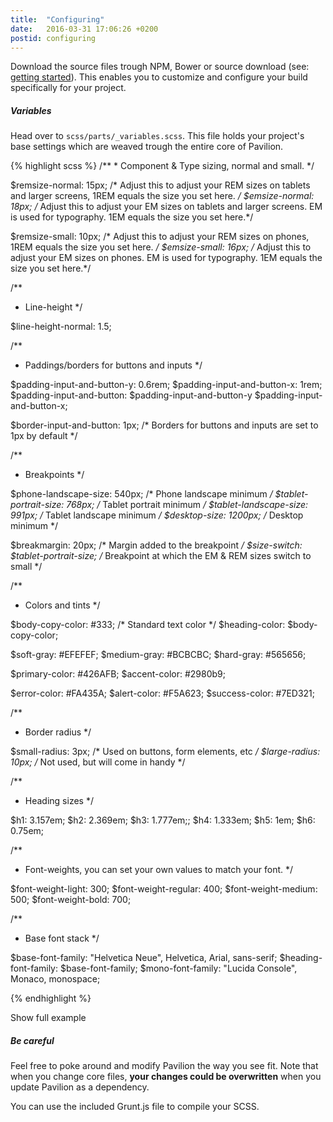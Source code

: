 ```yaml
---
title:  "Configuring"
date:   2016-03-31 17:06:26 +0200
postid: configuring
---
```


Download the source files trough NPM, Bower or source download (see: <a href="#gettingstarted" data-scroll>getting started</a>).
This enables you to customize and configure your build specifically for your project.

##### Variables
Head over to `scss/parts/_variables.scss`. This file holds your project's base settings which are weaved trough the entire core
of Pavilion. 

<div class="collapsor">
{% highlight scss %}
/**
  * Component & Type sizing, normal and small.
  */

$remsize-normal: 15px; /* Adjust this to adjust your REM sizes on tablets and larger screens, 1REM equals the size you set here. */
$emsize-normal: 18px;  /* Adjust this to adjust your EM sizes on tablets and larger screens. EM is used for typography. 1EM equals the size you set here.*/

$remsize-small: 10px; /* Adjust this to adjust your REM sizes on phones, 1REM equals the size you set here. */
$emsize-small: 16px;  /* Adjust this to adjust your EM sizes on phones. EM is used for typography. 1EM equals the size you set here.*/

/**
  * Line-height 
  */

$line-height-normal: 1.5; 

/**
  * Paddings/borders for buttons and inputs
  */
  
$padding-input-and-button-y: 0.6rem;
$padding-input-and-button-x: 1rem;
$padding-input-and-button: $padding-input-and-button-y $padding-input-and-button-x;

$border-input-and-button: 1px; /* Borders for buttons and inputs are set to 1px by default */

/**
  * Breakpoints
  */

$phone-landscape-size: 540px;    /* Phone landscape minimum */
$tablet-portrait-size: 768px;    /* Tablet portrait minimum */
$tablet-landscape-size: 991px;   /* Tablet landscape minimum */
$desktop-size: 1200px;           /* Desktop minimum */

$breakmargin: 20px;              /* Margin added to the breakpoint */
$size-switch: $tablet-portrait-size; /* Breakpoint at which the EM & REM sizes switch to small */

/**
  * Colors and tints
  */

$body-copy-color: #333; /* Standard text color */
$heading-color: $body-copy-color;

$soft-gray: #EFEFEF;
$medium-gray: #BCBCBC;
$hard-gray: #565656;

$primary-color: #426AFB;
$accent-color: #2980b9;

$error-color: #FA435A;
$alert-color: #F5A623;
$success-color: #7ED321;

/**
  * Border radius
  */

$small-radius: 3px; /* Used on buttons, form elements, etc */
$large-radius: 10px; /* Not used, but will come in handy */

/**
  * Heading sizes
  */

$h1: 3.157em;
$h2: 2.369em;
$h3: 1.777em;;
$h4: 1.333em;
$h5: 1em;
$h6: 0.75em;

/**
  * Font-weights, you can set your own values to match your font.
  */

$font-weight-light: 300;
$font-weight-regular: 400;
$font-weight-medium: 500;
$font-weight-bold: 700;

/**
  * Base font stack
  */

$base-font-family: "Helvetica Neue", Helvetica, Arial, sans-serif;
$heading-font-family: $base-font-family;
$mono-font-family: "Lucida Console", Monaco, monospace;

{% endhighlight %}
    <div class="uncollapse">
        Show full example
    </div>
</div>

##### Be careful
Feel free to poke around and modify Pavilion the way you see fit. Note that when you change core files, **your changes could be overwritten** when you update Pavilion as a
dependency.

You can use the included Grunt.js file to compile your SCSS.